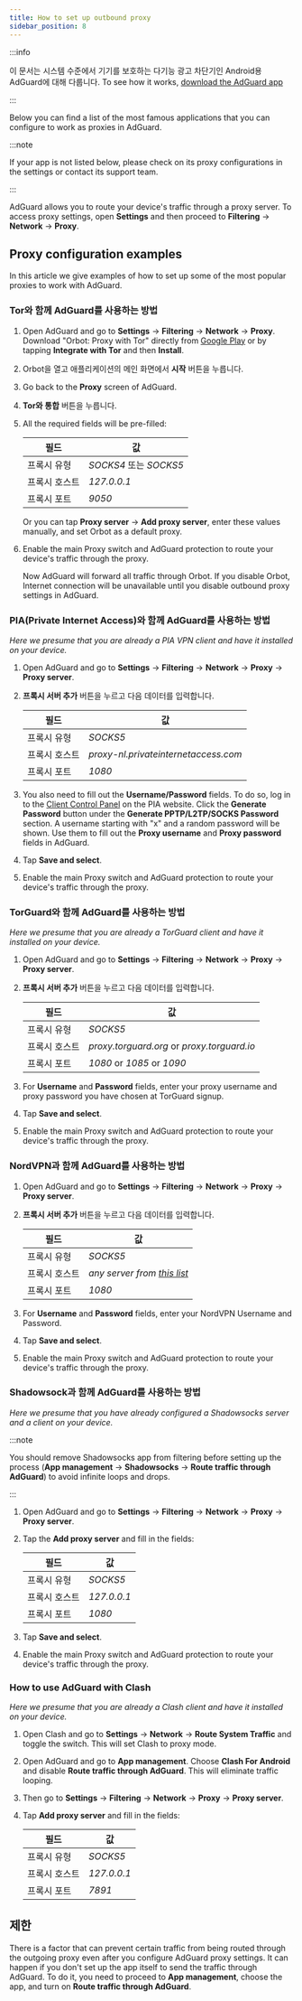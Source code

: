 ```yaml
---
title: How to set up outbound proxy
sidebar_position: 8
---
```


:::info

이 문서는 시스템 수준에서 기기를 보호하는 다기능 광고 차단기인 Android용 AdGuard에 대해 다룹니다. To see how it works, [download the AdGuard app](https://agrd.io/download-kb-adblock)

:::

Below you can find a list of the most famous applications that you can configure to work as proxies in AdGuard.

:::note

If your app is not listed below, please check on its proxy configurations in the settings or contact its support team.

:::

AdGuard allows you to route your device's traffic through a proxy server. To access proxy settings, open **Settings** and then proceed to **Filtering** → **Network** → **Proxy**.

## Proxy configuration examples

In this article we give examples of how to set up some of the most popular proxies to work with AdGuard.

### Tor와 함께 AdGuard를 사용하는 방법

1. Open AdGuard and go to **Settings** → **Filtering** → **Network** → **Proxy**. Download "Orbot: Proxy with Tor" directly from [Google Play](https://play.google.com/store/apps/details?id=org.torproject.android&noprocess) or by tapping **Integrate with Tor** and then **Install**.

1. Orbot을 열고 애플리케이션의 메인 화면에서 **시작** 버튼을 누릅니다.

1. Go back to the **Proxy** screen of AdGuard.

1. **Tor와 통합** 버튼을 누릅니다.

1. All the required fields will be pre-filled:

    | 필드      | 값                    |
    | ------- | -------------------- |
    | 프록시 유형  | *SOCKS4* 또는 *SOCKS5* |
    | 프록시 호스트 | *127.0.0.1*          |
    | 프록시 포트  | *9050*               |

    Or you can tap **Proxy server** → **Add proxy server**, enter these values manually, and set Orbot as a default proxy.

1. Enable the main Proxy switch and AdGuard protection to route your device's traffic through the proxy.

    Now AdGuard will forward all traffic through Orbot. If you disable Orbot, Internet connection will be unavailable until you disable outbound proxy settings in AdGuard.

### PIA(Private Internet Access)와 함께 AdGuard를 사용하는 방법

*Here we presume that you are already a PIA VPN client and have it installed on your device.*

1. Open AdGuard and go to **Settings** → **Filtering** → **Network** → **Proxy** → **Proxy server**.

1. **프록시 서버 추가** 버튼을 누르고 다음 데이터를 입력합니다.

    | 필드      | 값                                    |
    | ------- | ------------------------------------ |
    | 프록시 유형  | *SOCKS5*                             |
    | 프록시 호스트 | *proxy-nl.privateinternetaccess.com* |
    | 프록시 포트  | *1080*                               |

1. You also need to fill out the **Username/Password** fields. To do so, log in to the [Client Control Panel](https://www.privateinternetaccess.com/pages/client-sign-in) on the PIA website. Click the **Generate Password** button under the **Generate PPTP/L2TP/SOCKS Password** section. A username starting with "x" and a random password will be shown. Use them to fill out the **Proxy username** and **Proxy password** fields in AdGuard.

1. Tap **Save and select**.

1. Enable the main Proxy switch and AdGuard protection to route your device's traffic through the proxy.

### TorGuard와 함께 AdGuard를 사용하는 방법

*Here we presume that you are already a TorGuard client and have it installed on your device.*

1. Open AdGuard and go to **Settings** → **Filtering** → **Network** → **Proxy** → **Proxy server**.

1. **프록시 서버 추가** 버튼을 누르고 다음 데이터를 입력합니다.

    | 필드      | 값                                           |
    | ------- | ------------------------------------------- |
    | 프록시 유형  | *SOCKS5*                                    |
    | 프록시 호스트 | *proxy.torguard.org* or *proxy.torguard.io* |
    | 프록시 포트  | *1080* or *1085* or *1090*                  |

1. For **Username** and **Password** fields, enter your proxy username and proxy password you have chosen at TorGuard signup.

1. Tap **Save and select**.

1. Enable the main Proxy switch and AdGuard protection to route your device's traffic through the proxy.

### NordVPN과 함께 AdGuard를 사용하는 방법

1. Open AdGuard and go to **Settings** → **Filtering** → **Network** → **Proxy** → **Proxy server**.

1. **프록시 서버 추가** 버튼을 누르고 다음 데이터를 입력합니다.

    | 필드      | 값                                                                              |
    | ------- | ------------------------------------------------------------------------------ |
    | 프록시 유형  | *SOCKS5*                                                                       |
    | 프록시 호스트 | *any server from [this list](https://support.nordvpn.com/Connectivity/Proxy/)* |
    | 프록시 포트  | *1080*                                                                         |

1. For **Username** and **Password** fields, enter your NordVPN Username and Password.

1. Tap **Save and select**.

1. Enable the main Proxy switch and AdGuard protection to route your device's traffic through the proxy.

### Shadowsock과 함께 AdGuard를 사용하는 방법

*Here we presume that you have already configured a Shadowsocks server and a client on your device.*

:::note

You should remove Shadowsocks app from filtering before setting up the process (**App management** → **Shadowsocks** → **Route traffic through AdGuard**) to avoid infinite loops and drops.

:::

1. Open AdGuard and go to **Settings** → **Filtering** → **Network** → **Proxy** → **Proxy server**.

1. Tap the **Add proxy server** and fill in the fields:

    | 필드      | 값           |
    | ------- | ----------- |
    | 프록시 유형  | *SOCKS5*    |
    | 프록시 호스트 | *127.0.0.1* |
    | 프록시 포트  | *1080*      |

1. Tap **Save and select**.

1. Enable the main Proxy switch and AdGuard protection to route your device's traffic through the proxy.

### How to use AdGuard with Clash

*Here we presume that you are already a Clash client and have it installed on your device.*

1. Open Clash and go to **Settings** → **Network** → **Route System Traffic** and toggle the switch. This will set Clash to proxy mode.

1. Open AdGuard and go to **App management**. Choose **Clash For Android** and disable **Route traffic through AdGuard**. This will eliminate traffic looping.

1. Then go to **Settings** → **Filtering** → **Network** → **Proxy** → **Proxy server**.

1. Tap **Add proxy server** and fill in the fields:

    | 필드      | 값           |
    | ------- | ----------- |
    | 프록시 유형  | *SOCKS5*    |
    | 프록시 호스트 | *127.0.0.1* |
    | 프록시 포트  | *7891*      |

## 제한

There is a factor that can prevent certain traffic from being routed through the outgoing proxy even after you configure AdGuard proxy settings. It can happen if you don't set up the app itself to send the traffic through AdGuard. To do it, you need to proceed to **App management**, choose the app, and turn on **Route traffic through AdGuard**.
